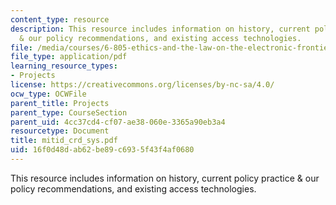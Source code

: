 ```yaml
---
content_type: resource
description: This resource includes information on history, current policy practice
  & our policy recommendations, and existing access technologies.
file: /media/courses/6-805-ethics-and-the-law-on-the-electronic-frontier-fall-2005/16f0d48dab62be89c6935f43f4af0680_mitid_crd_sys.pdf
file_type: application/pdf
learning_resource_types:
- Projects
license: https://creativecommons.org/licenses/by-nc-sa/4.0/
ocw_type: OCWFile
parent_title: Projects
parent_type: CourseSection
parent_uid: 4cc37cd4-cf07-ae38-060e-3365a90eb3a4
resourcetype: Document
title: mitid_crd_sys.pdf
uid: 16f0d48d-ab62-be89-c693-5f43f4af0680
---
```

This resource includes information on history, current policy practice & our policy recommendations, and existing access technologies.